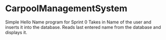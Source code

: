 # CarpoolManagementSystem


Simple Hello Name program for Sprint 0
Takes in Name of the user and inserts it into the database.
Reads last entered name from the database and displays it.
